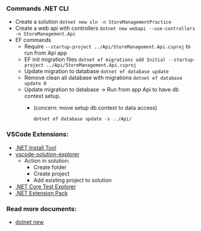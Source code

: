 ### Commands .NET CLI
- Create a solution
    `dotnet new sln -n StoreManagementPractice`
- Create a web api with controllers
    `dotnet new webapi --use-controllers -n StoreManagement.Api`
- EF commands
    - Require `--startup-project ../Api/StoreManagement.Api.csproj` to run from Api app
    - EF init migration files
        `dotnet ef migrations add Initial --startup-project ../Api/StoreManagement.Api.csproj`
    - Update migration to database
        `dotnet ef database update`
    - Remove clean all database with migrations
        `dotnet ef database update 0`
    - Update migration to database -> Run from app Api to have db context setup.
      - (concern: move setup db context to data access)

        `dotnet ef database update -s ../Api/`

### VSCode Extensions:
- [.NET Install Tool](https://marketplace.visualstudio.com/items?itemName=ms-dotnettools.vscode-dotnet-runtime)
- [vscode-solution-explorer](https://marketplace.visualstudio.com/items?itemName=fernandoescolar.vscode-solution-explorer)
    - Action in solution:
        - Create folder
        - Create project
        - Add existing project to solution
- [.NET Core Test Explorer](https://marketplace.visualstudio.com/items?itemName=formulahendry.dotnet-test-explorer)
- [.NET Extension Pack](https://marketplace.visualstudio.com/items?itemName=ms-dotnettools.vscode-dotnet-pack)

### Read more documents:
- [dotnet new <template>](https://learn.microsoft.com/en-us/dotnet/Domain/tools/dotnet-new-sdk-templates)
    - template: `webapi`
    - template args: `-controllers` or `--use-controllers`

